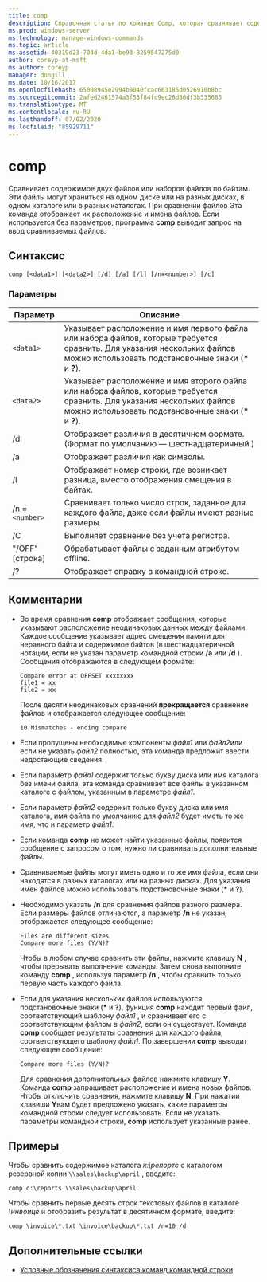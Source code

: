 ```yaml
---
title: comp
description: Справочная статья по команде Comp, которая сравнивает содержимое двух файлов или наборов файлов по байтам.
ms.prod: windows-server
ms.technology: manage-windows-commands
ms.topic: article
ms.assetid: 40319d23-704d-4da1-be93-8259547275d0
author: coreyp-at-msft
ms.author: coreyp
manager: dongill
ms.date: 10/16/2017
ms.openlocfilehash: 65008945e2994b9040fcac663185d0526910b8bc
ms.sourcegitcommit: 2afed2461574a3f53f84fc9ec28d86df3b335685
ms.translationtype: MT
ms.contentlocale: ru-RU
ms.lasthandoff: 07/02/2020
ms.locfileid: "85929711"
---
```

# <a name="comp"></a>comp

Сравнивает содержимое двух файлов или наборов файлов по байтам. Эти файлы могут храниться на одном диске или на разных дисках, в одном каталоге или в разных каталогах. При сравнении файлов Эта команда отображает их расположение и имена файлов. Если используется без параметров, программа **comp** выводит запрос на ввод сравниваемых файлов.

## <a name="syntax"></a>Синтаксис

```
comp [<data1>] [<data2>] [/d] [/a] [/l] [/n=<number>] [/c]
```

### <a name="parameters"></a>Параметры

| Параметр | Описание |
| --------- | ----------- |
| `<data1>` | Указывает расположение и имя первого файла или набора файлов, которые требуется сравнить. Для указания нескольких файлов можно использовать подстановочные знаки (**&#42;** и **?**). |
| `<data2>` | Указывает расположение и имя второго файла или набора файлов, которые требуется сравнить. Для указания нескольких файлов можно использовать подстановочные знаки (**&#42;** и **?**). |
| /d | Отображает различия в десятичном формате. (Формат по умолчанию — шестнадцатеричный.) |
| /a | Отображает различия как символы. |
| /l | Отображает номер строки, где возникает разница, вместо отображения смещения в байтах. |
| /n =`<number>` | Сравнивает только число строк, заданное для каждого файла, даже если файлы имеют разные размеры. |
| /C | Выполняет сравнение без учета регистра. |
| "/OFF" [строка] | Обрабатывает файлы с заданным атрибутом offline. |
| /? | Отображает справку в командной строке. |

## <a name="remarks"></a>Комментарии

- Во время сравнения **comp** отображает сообщения, которые указывают расположение неодинаковых данных между файлами. Каждое сообщение указывает адрес смещения памяти для неравного байта и содержимое байтов (в шестнадцатеричной нотации, если не указан параметр командной строки **/a** или **/d** ). Сообщения отображаются в следующем формате:

    ```
    Compare error at OFFSET xxxxxxxx
    file1 = xx
    file2 = xx
    ```

    После десяти неодинаковых сравнений **прекращается** сравнение файлов и отображается следующее сообщение:

    `10 Mismatches - ending compare`

- Если пропущены необходимые компоненты *файл1* или *файл2*или если не указать *файл2* полностью, эта команда предложит ввести недостающие сведения.

- Если параметр *файл1* содержит только букву диска или имя каталога без имени файла, эта команда сравнивает все файлы в указанном каталоге с файлом, указанным в параметре *файл1*.

- Если параметр *файл2* содержит только букву диска или имя каталога, имя файла по умолчанию для *файл2* будет иметь то же имя, что и параметр *файл1*.

- Если команда **comp** не может найти указанные файлы, появится сообщение с запросом о том, нужно ли сравнивать дополнительные файлы.

- Сравниваемые файлы могут иметь одно и то же имя файла, если они находятся в разных каталогах или на разных дисках. Для указания имен файлов можно использовать подстановочные знаки (**&#42;** и **?**).

- Необходимо указать **/n** для сравнения файлов разного размера. Если размеры файлов отличаются, а параметр **/n** не указан, отображается следующее сообщение:

    ```
    Files are different sizes
    Compare more files (Y/N)?
    ```

    Чтобы в любом случае сравнить эти файлы, нажмите клавишу **N** , чтобы прерывать выполнение команды. Затем снова выполните команду **comp** , используя параметр **/n** , чтобы сравнить только первую часть каждого файла.

- Если для указания нескольких файлов используются подстановочные знаки (**&#42;** и **?**), функция **comp** находит первый файл, соответствующий шаблону *файл1* , и сравнивает его с соответствующим файлом в *файл2*, если он существует. Команда **comp** сообщает результаты сравнения для каждого файла, соответствующего шаблону *файл1*. По завершении **comp** выводит следующее сообщение:

    `Compare more files (Y/N)?`

    Для сравнения дополнительных файлов нажмите клавишу **Y**. Команда **comp** запрашивает расположение и имена новых файлов. Чтобы отключить сравнения, нажмите клавишу **N**. При нажатии клавиши **Y**вам будет предложено указать, какие параметры командной строки следует использовать. Если не указать параметры командной строки, **comp** использует указанные ранее.

## <a name="examples"></a>Примеры

Чтобы сравнить содержимое каталога *к:\репортс* с каталогом резервной копии `\\sales\backup\april` , введите:

```
comp c:\reports \\sales\backup\april
```

Чтобы сравнить первые десять строк текстовых файлов в каталоге *\инвоице* и отобразить результат в десятичном формате, введите:

```
comp \invoice\*.txt \invoice\backup\*.txt /n=10 /d
```

## <a name="additional-references"></a>Дополнительные ссылки

- [Условные обозначения синтаксиса команд командной строки](command-line-syntax-key.md)
